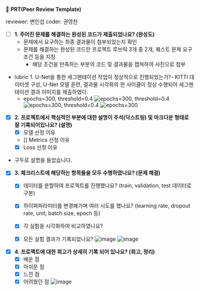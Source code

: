 🔑 **PRT(Peer Review Template)**

reviewer: 변인섭
coder: 권영찬

- [ ]  **1. 주어진 문제를 해결하는 완성된 코드가 제출되었나요? (완성도)**
    - 문제에서 요구하는 최종 결과물이 첨부되었는지 확인
    - 문제를 해결하는 완성된 코드란 프로젝트 루브릭 3개 중 2개, 
    퀘스트 문제 요구조건 등을 지칭
        - 해당 조건을 만족하는 부분의 코드 및 결과물을 캡쳐하여 사진으로 첨부
* lubric 1. U-Net을 통한 세그멘테이션 작업이 정상적으로 진행되었는가?- KITTI 데이터셋 구성, U-Net 모델 훈련, 결과물 시각화의 한 사이클이 정상 수행되어 세그멘테이션 결과 이미지를 제출하였다.
  * epochs=300, threshold=0.4
  ![epochs=300, threshold=0.4](https://github.com/user-attachments/assets/a5f6b106-f556-4802-9f97-796b3a660def)
  ![epochs=300, threshold=0.4](https://github.com/user-attachments/assets/b9b9a247-a535-466e-bfc4-d28eb64286c0)
  ![epochs=300](https://github.com/user-attachments/assets/3baa5592-dd1b-4ac4-9d78-f755f0ddb870)
       
- [x]  **2. 프로젝트에서 핵심적인 부분에 대한 설명이 주석(닥스트링) 및 마크다운 형태로 잘 기록되어있나요? (설명)**
    - [x]  모델 선정 이유
    - []  Metrics 선정 이유
    - [x]  Loss 선정 이유
  * 구두로 설명을 들었습니다. 

- [x]  **3. 체크리스트에 해당하는 항목들을 모두 수행하였나요? (문제 해결)**
    - [x]  데이터를 분할하여 프로젝트를 진행했나요? (train, validation, test 데이터로 구분)
    - [x]  하이퍼파라미터를 변경해가며 여러 시도를 했나요? (learning rate, dropout rate, unit, batch size, epoch 등)
    - [x]  각 실험을 시각화하여 비교하였나요?
    - [x]  모든 실험 결과가 기록되었나요?
  ![image](https://github.com/user-attachments/assets/93775cb4-9af7-4bd9-89ee-a92697a89a7d)
  ![image](https://github.com/user-attachments/assets/9fc9f348-e4cd-4565-b740-25a87383b3a6)



- [x]  **4. 프로젝트에 대한 회고가 상세히 기록 되어 있나요? (회고, 정리)**
    - [x]  배운 점
    - [x]  아쉬운 점
    - [x]  느낀 점
    - [x]  어려웠던 점
  ![image](https://github.com/user-attachments/assets/c272d7f4-2ac9-41c3-9c16-a66bdc738856)
